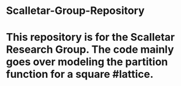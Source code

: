 # Scalletar-Group-Repository
# This repository is for the Scalletar Research Group. The code mainly goes over modeling the partition function for a square #lattice. 
